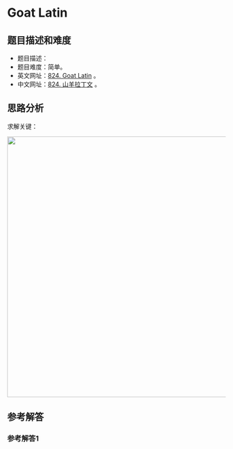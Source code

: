 # Goat Latin

## 题目描述和难度
+ 题目描述：
+ 题目难度：简单。
+ 英文网址：[824. Goat Latin](https://leetcode.com/problems/goat-latin/description/)  。
+ 中文网址：[824. 山羊拉丁文](https://leetcode-cn.com/problems/goat-latin/description/)  。
## 思路分析
求解关键：

<img src="https://liweiwei1419.github.io/images/leetcode-solution/" width="600">

## 参考解答
### 参考解答1

```java

```